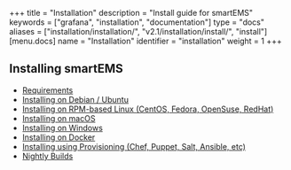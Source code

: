 +++
title = "Installation"
description = "Install guide for smartEMS"
keywords = ["grafana", "installation", "documentation"]
type = "docs"
aliases = ["installation/installation/", "v2.1/installation/install/", "install"]
[menu.docs]
name = "Installation"
identifier = "installation"
weight = 1
+++

## Installing smartEMS

- [Requirements](requirements)
- [Installing on Debian / Ubuntu](debian)
- [Installing on RPM-based Linux (CentOS, Fedora, OpenSuse, RedHat)](rpm)
- [Installing on macOS](mac)
- [Installing on Windows](windows)
- [Installing on Docker](docker)
- [Installing using Provisioning (Chef, Puppet, Salt, Ansible, etc)](provisioning)
- [Nightly Builds](https://grafana.com/grafana/download)


